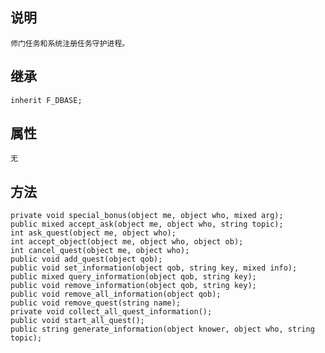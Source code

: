 ## 说明

    师门任务和系统注册任务守护进程。

## 继承

    inherit F_DBASE;

## 属性

    无

## 方法

    private void special_bonus(object me, object who, mixed arg);
    public mixed accept_ask(object me, object who, string topic);
    int ask_quest(object me, object who);
    int accept_object(object me, object who, object ob);
    int cancel_quest(object me, object who);
    public void add_quest(object qob);
    public void set_information(object qob, string key, mixed info);
    public mixed query_information(object qob, string key);
    public void remove_information(object qob, string key);
    public void remove_all_information(object qob);
    public void remove_quest(string name);
    private void collect_all_quest_information();
    public void start_all_quest();
    public string generate_information(object knower, object who, string topic);
